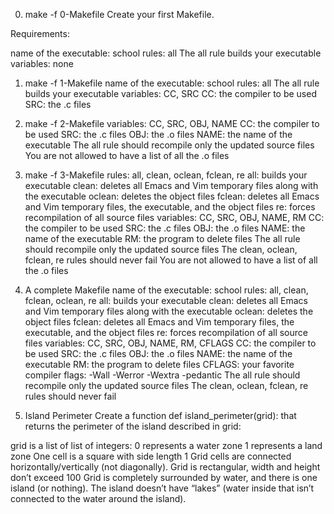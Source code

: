 0. make -f 0-Makefile
   Create your first Makefile.

Requirements:

name of the executable: school
rules: all
The all rule builds your executable
variables: none

1. make -f 1-Makefile
   name of the executable: school
   rules: all
   The all rule builds your executable
   variables: CC, SRC
   CC: the compiler to be used
   SRC: the .c files
2. make -f 2-Makefile
   variables: CC, SRC, OBJ, NAME
   CC: the compiler to be used
   SRC: the .c files
   OBJ: the .o files
   NAME: the name of the executable
   The all rule should recompile only the updated source files
   You are not allowed to have a list of all the .o files
3. make -f 3-Makefile
   rules: all, clean, oclean, fclean, re
   all: builds your executable
   clean: deletes all Emacs and Vim temporary files along with the executable
   oclean: deletes the object files
   fclean: deletes all Emacs and Vim temporary files, the executable, and the object files
   re: forces recompilation of all source files
   variables: CC, SRC, OBJ, NAME, RM
   CC: the compiler to be used
   SRC: the .c files
   OBJ: the .o files
   NAME: the name of the executable
   RM: the program to delete files
   The all rule should recompile only the updated source files
   The clean, oclean, fclean, re rules should never fail
   You are not allowed to have a list of all the .o files
4. A complete Makefile
   name of the executable: school
   rules: all, clean, fclean, oclean, re
   all: builds your executable
   clean: deletes all Emacs and Vim temporary files along with the executable
   oclean: deletes the object files
   fclean: deletes all Emacs and Vim temporary files, the executable, and the object files
   re: forces recompilation of all source files
   variables: CC, SRC, OBJ, NAME, RM, CFLAGS
   CC: the compiler to be used
   SRC: the .c files
   OBJ: the .o files
   NAME: the name of the executable
   RM: the program to delete files
   CFLAGS: your favorite compiler flags: -Wall -Werror -Wextra -pedantic
   The all rule should recompile only the updated source files
   The clean, oclean, fclean, re rules should never fail

5. Island Perimeter
   Create a function def island_perimeter(grid): that returns the perimeter of the island described in grid:

grid is a list of list of integers:
0 represents a water zone
1 represents a land zone
One cell is a square with side length 1
Grid cells are connected horizontally/vertically (not diagonally).
Grid is rectangular, width and height don’t exceed 100
Grid is completely surrounded by water, and there is one island (or nothing).
The island doesn’t have “lakes” (water inside that isn’t connected to the water around the island).
